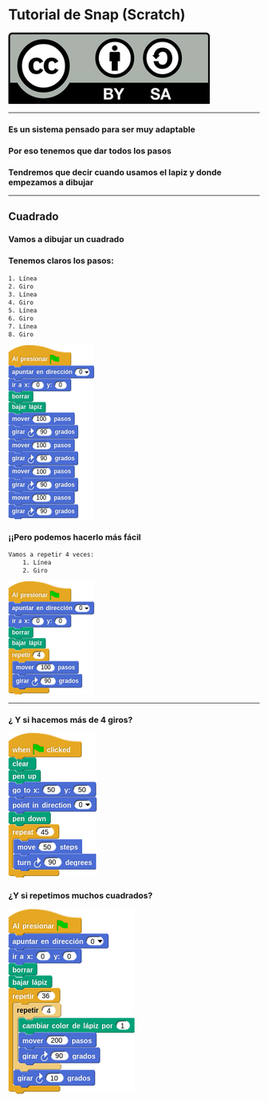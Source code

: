 

# Tutorial de Snap (Scratch)

![CC](./images/Licencia_CC.png)

* * *

### Es un sistema pensado para ser muy adaptable

### Por eso tenemos que dar todos los pasos

### Tendremos que decir cuando usamos el lapiz y donde empezamos a dibujar

* * *

## Cuadrado

### Vamos a dibujar un cuadrado

### Tenemos claros los pasos:
	1. Línea
	2. Giro
	3. Línea
	4. Giro
	5. Línea
	6. Giro
	7. Línea
	8. Giro

![cuadradoSinBucle](./images/CuadradoSinBucle.png)

### ¡¡Pero podemos hacerlo más fácil
	Vamos a repetir 4 veces:
		1. Línea
		2. Giro

![cuadradoConBucle](./images/CuadradoConBucle.png)

* * *

### ¿ Y si hacemos más de 4 giros?

![Espiral](./images/Espiral.png)

### ¿Y si repetimos muchos cuadrados?

![Spirograph](./images/Spirograph.png)
